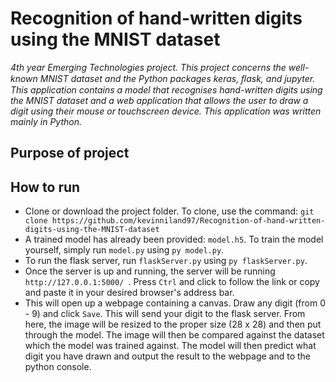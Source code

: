 # Recognition of hand-written digits using the MNIST dataset
 _4th year Emerging Technologies project. This project concerns the well-known MNIST dataset and the Python packages keras, ﬂask, and jupyter. This application contains a model that recognises hand-written digits using the MNIST dataset and a web application that allows the user to draw a digit using their mouse or touchscreen device. This application was written mainly in Python._
 
 ## Purpose of project
 
 ## How to run
 * Clone or download the project folder. To clone, use the command: `git clone https://github.com/kevinniland97/Recognition-of-hand-written-digits-using-the-MNIST-dataset`
 * A trained model has already been provided: `model.h5`. To train the model yourself, simply run `model.py` using `py model.py`.
 * To run the flask server, run `flaskServer.py` using `py flaskServer.py`.
 * Once the server is up and running, the server will be running `http://127.0.0.1:5000/ `. Press `Ctrl` and click to follow the link or copy and paste it in your desired browser's address bar.
 * This will open up a webpage containing a canvas. Draw any digit (from 0 - 9) and click `Save`. This will send your digit to the flask server. From here, the image will be resized to the proper size (28 x 28) and then put through the model. The image will then be compared against the dataset which the model was trained against. The model will then predict what digit you have drawn and output the result to the webpage and to the python console.
